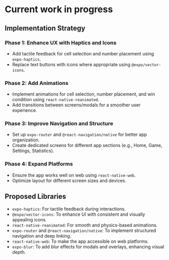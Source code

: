 # Current work in progress

## Implementation Strategy

### Phase 1: Enhance UX with Haptics and Icons
- Add tactile feedback for cell selection and number placement using `expo-haptics`.
- Replace text buttons with icons where appropriate using `@expo/vector-icons`.

### Phase 2: Add Animations
- Implement animations for cell selection, number placement, and win condition using `react-native-reanimated`.
- Add transitions between screens/modals for a smoother user experience.

### Phase 3: Improve Navigation and Structure
- Set up `expo-router` and `@react-navigation/native` for better app organization.
- Create dedicated screens for different app sections (e.g., Home, Game, Settings, Statistics).

### Phase 4: Expand Platforms
- Ensure the app works well on web using `react-native-web`.
- Optimize layout for different screen sizes and devices.

## Proposed Libraries

- `expo-haptics`: For tactile feedback during interactions.
- `@expo/vector-icons`: To enhance UI with consistent and visually appealing icons.
- `react-native-reanimated`: For smooth and physics-based animations.
- `expo-router` and `@react-navigation/native`: To implement structured navigation and deep linking.
- `react-native-web`: To make the app accessible on web platforms.
- `expo-blur`: To add blur effects for modals and overlays, enhancing visual depth.